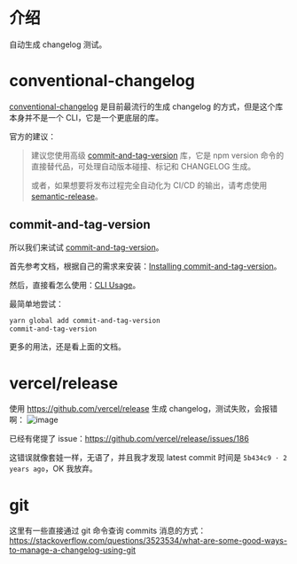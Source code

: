 # 介绍

自动生成 changelog 测试。

# conventional-changelog

[conventional-changelog](https://github.com/conventional-changelog/conventional-changelog) 是目前最流行的生成 changelog 的方式，但是这个库本身并不是一个 CLI，它是一个更底层的库。

官方的建议：
> 建议您使用高级 [commit-and-tag-version](https://github.com/absolute-version/commit-and-tag-version) 库，它是 npm version 命令的直接替代品，可处理自动版本碰撞、标记和 CHANGELOG 生成。
> 
> 或者，如果想要将发布过程完全自动化为 CI/CD 的输出，请考虑使用 [semantic-release](https://github.com/semantic-release/semantic-release)。

## commit-and-tag-version

所以我们来试试 [commit-and-tag-version](https://github.com/absolute-version/commit-and-tag-version)。

首先参考文档，根据自己的需求来安装：[Installing commit-and-tag-version](https://github.com/absolute-version/commit-and-tag-version?tab=readme-ov-file#installing-commit-and-tag-version)。

然后，直接看怎么使用：[CLI Usage](https://github.com/absolute-version/commit-and-tag-version?tab=readme-ov-file#cli-usage)。

最简单地尝试：
```bash
yarn global add commit-and-tag-version
commit-and-tag-version
```
更多的用法，还是看上面的文档。

# vercel/release

使用 https://github.com/vercel/release 生成 changelog，测试失败，会报错啊：
![image](https://github.com/myesn/vercel-release-changelog-tests/assets/18598579/4ad4fa47-ba9d-4c47-8faf-cc5d0d4fec97)

已经有佬提了 issue：https://github.com/vercel/release/issues/186

这错误就像套娃一样，无语了，并且我才发现 latest commit 时间是 `5b434c9 · 2 years ago`，OK 我放弃。

# git

这里有一些直接通过 git 命令查询 commits 消息的方式：
https://stackoverflow.com/questions/3523534/what-are-some-good-ways-to-manage-a-changelog-using-git
